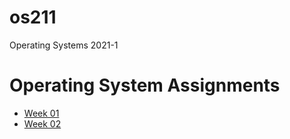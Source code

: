 # os211
Operating Systems 2021-1

# Operating System Assignments
* [Week 01](W01/)
* [Week 02](W02/)
